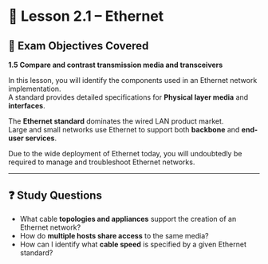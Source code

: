 # 📘 Lesson 2.1 – Ethernet

## 📝 Exam Objectives Covered
**1.5 Compare and contrast transmission media and transceivers**

In this lesson, you will identify the components used in an Ethernet network implementation.  
A standard provides detailed specifications for **Physical layer media** and **interfaces**.

The **Ethernet standard** dominates the wired LAN product market.  
Large and small networks use Ethernet to support both **backbone** and **end-user services**.

Due to the wide deployment of Ethernet today, you will undoubtedly be required to manage and troubleshoot Ethernet networks.

---

## ❓ Study Questions
- What cable **topologies and appliances** support the creation of an Ethernet network?
- How do **multiple hosts share access** to the same media?
- How can I identify what **cable speed** is specified by a given Ethernet standard?
